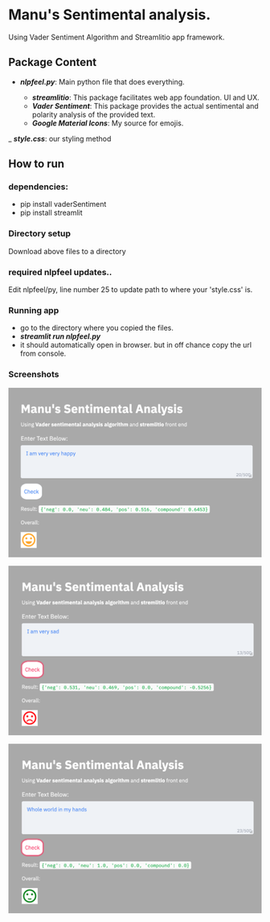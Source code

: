 # Manu's Sentimental analysis.

Using Vader Sentiment Algorithm and Streamlitio app framework.

## Package Content

- ***nlpfeel.py***: Main python file that does everything. 

    - ***streamlitio***: This package facilitates web app foundation. UI and UX.
    - ***Vader Sentiment***: This package provides the actual sentimental and polarity analysis of the provided text.
    - ***Google Material Icons***: My source for emojis.

_ ***style.css***: our styling method


## How to run

### dependencies:
- pip install vaderSentiment
- pip install streamlit

### Directory setup
Download above files to a directory

### required nlpfeel updates..
Edit nlpfeel/py, line number 25 to update path to where your 'style.css' is.

### Running app
- go to the directory where you copied the files.
-  ***streamlit run nlpfeel.py***
- it should automatically open in browser. but in off chance copy the url from console.

### Screenshots

![Positive Text](Positive.png)

![Negative Text](Negative.png)

![Neutral Text](Neutral.png)

